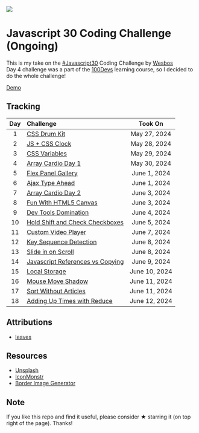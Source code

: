 ![](https://javascript30.com/images/JS3-social-share.png)

# Javascript 30 Coding Challenge (Ongoing)
This is my take on the [#Javascript30](https://javascript30.com/) Coding Challenge by [Wesbos](https://github.com/wesbos/JavaScript30)  
Day 4 challenge was a part of the [100Devs](https://leonnoel.com/100devs/) learning course, so I decided to do the whole challenge!

[Demo](https://jordles.github.io/Javascript-30/)

## Tracking

| Day | Challenge                                           |    Took On     |
| :-: | :-------------------------------------------------- | :------------: |
|  1  | [CSS Drum Kit][1]                                   |  May 27, 2024  |
|  2  | [JS + CSS Clock][2]                                 |  May 28, 2024  |
|  3  | [CSS Variables][3]                                  |  May 29, 2024  |
|  4  | [Array Cardio Day 1][4]                             |  May 30, 2024  |
|  5  | [Flex Panel Gallery][5]                             |  June 1, 2024  |
|  6  | [Ajax Type Ahead][6]                                |  June 1, 2024  |
|  7  | [Array Cardio Day 2][7]                             |  June 3, 2024  |
|  8  | [Fun With HTML5 Canvas][8]                          |  June 3, 2024  |
|  9  | [Dev Tools Domination][9]                           |  June 4, 2024  |
|  10  | [Hold Shift and Check Checkboxes][10]              |  June 5, 2024  |
|  11  | [Custom Video Player][11]                          |  June 7, 2024  |
|  12  | [Key Sequence Detection][12]                       |  June 8, 2024  |
|  13  | [Slide in on Scroll][13]                           |  June 8, 2024  |
|  14  | [Javascript References vs Copying][14]             |  June 9, 2024  |
|  15  | [Local Storage][15]                                |  June 10, 2024 |
|  16  | [Mouse Move Shadow][16]                            |  June 11, 2024 |
|  17  | [Sort Without Articles][17]                        |  June 11, 2024 |
|  18  | [Adding Up Times with Reduce][18]                  |  June 12, 2024 |

[1]: /Day%2001
[2]: /Day%2002
[3]: /Day%2003
[4]: /Day%2004
[5]: /Day%2005
[6]: /Day%2006
[7]: /Day%2007
[8]: /Day%2008
[9]: /Day%2009
[10]: /Day%2010
[11]: /Day%2011
[12]: /Day%2012
[13]: /Day%2013
[14]: /Day%2014
[15]: /Day%2015
[16]: /Day%2016
[17]: /Day%2017
[18]: /Day%2018

<!-- %20 is the URL encoding for a space -->

## Attributions

* [leaves](https://clipart-library.com/clipart/8izrdA9LT.htm)

## Resources

* [Unsplash](https://unsplash.com/)
* [IconMonstr](https://iconmonstr.com/)
* [Border Image Generator](https://developer.mozilla.org/en-US/docs/Web/CSS/CSS_backgrounds_and_borders/Border-image_generator)

## Note

If you like this repo and find it useful, please consider ★ starring it (on top right of the page). Thanks!
